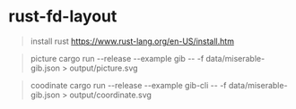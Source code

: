 # rust-fd-layout

>install rust
https://www.rust-lang.org/en-US/install.htm

>picture
cargo run --release --example gib -- -f data/miserable-gib.json > output/picture.svg

>coodinate
cargo run --release --example gib-cli -- -f data/miserable-gib.json > output/coordinate.svg
